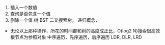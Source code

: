 1. 插入一个数值
2. 查询是否包含一个值
3. 删除一个值
树 BST 二叉搜索树，
递归概念，
- 无论以上那种操作，所花的时间都和树的高度成正比，O(log2 N)搜索很高效
根节点为参照对象
中序遍历，先序遍历，后序遍历
    LDR,    DLR,     LRD


